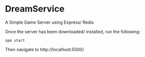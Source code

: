 # DreamService
A Simple Game Server using Express/ Redis

Once the server has been downloaded/ installed, run the following:
```
npm start
```

Then navigate to http://localhost:5000/
